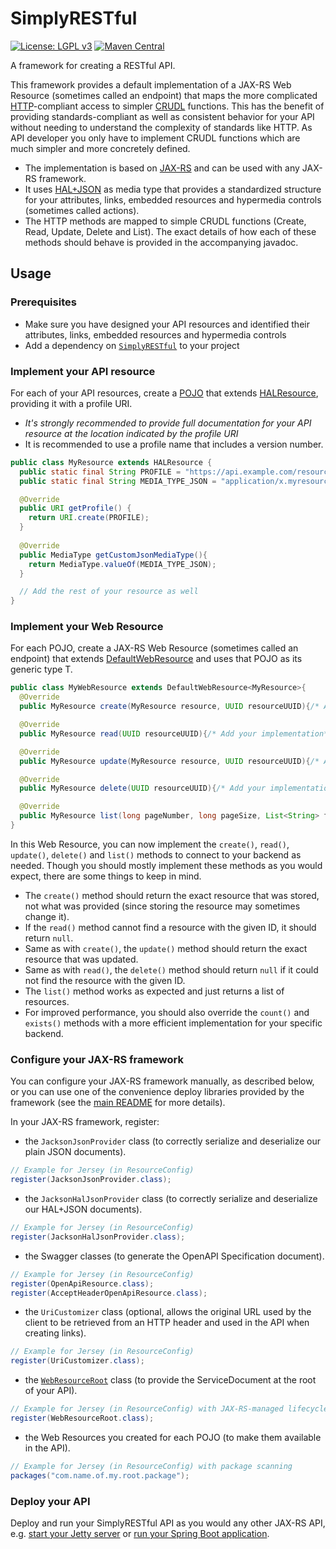# SimplyRESTful
[![License: LGPL v3](https://img.shields.io/badge/License-LGPL%20v3-blue.svg?style=plastic)](https://www.gnu.org/licenses/lgpl-3.0)
[![Maven Central](https://maven-badges.herokuapp.com/maven-central/com.github.arucard21.simplyrestful/SimplyRESTful/badge.svg?style=plastic)](https://maven-badges.herokuapp.com/maven-central/com.github.arucard21.simplyrestful/SimplyRESTful)

A framework for creating a RESTful API.

This framework provides a default implementation of a JAX-RS Web Resource (sometimes called an endpoint) that maps the more complicated [HTTP](https://tools.ietf.org/html/rfc7231)-compliant access to simpler [CRUDL](https://en.wikipedia.org/wiki/Create,_read,_update_and_delete) functions. This has the benefit of providing standards-compliant as well as consistent behavior for your API without needing to understand the complexity of standards like HTTP. As API developer you only have to implement CRUDL functions which are much simpler and more concretely defined.
* The implementation is based on [JAX-RS](https://jakarta.ee/specifications/restful-ws/) and can be used with any JAX-RS framework.
* It uses [HAL+JSON](https://tools.ietf.org/html/draft-kelly-json-hal-08) as media type that provides a standardized structure for your attributes, links, embedded resources and hypermedia controls (sometimes called actions).
* The HTTP methods are mapped to simple CRUDL functions (Create, Read, Update, Delete and List). The exact details of how each of these methods should behave is provided in the accompanying javadoc.

## Usage
### Prerequisites
* Make sure you have designed your API resources and identified their attributes, links, embedded resources and hypermedia controls
* Add a dependency on [`SimplyRESTful`](https://search.maven.org/artifact/com.github.arucard21.simplyrestful/SimplyRESTful/) to your project

### Implement your API resource
For each of your API resources, create a [POJO](https://en.wikipedia.org/wiki/Plain_old_Java_object) that extends [HALResource](/SimplyRESTful-resources/src/main/java/simplyrestful/api/framework/resources/HALResource.java), providing it with a profile URI.
* *It's strongly recommended to provide full documentation for your API resource at the location indicated by the profile URI*
* It is recommended to use a profile name that includes a version number.

```Java
public class MyResource extends HALResource {  
  public static final String PROFILE = "https://api.example.com/resources/my-resource/v1";
  public static final String MEDIA_TYPE_JSON = "application/x.myresource-v1+json";

  @Override
  public URI getProfile() {
    return URI.create(PROFILE);
  }
  
  @Override
  public MediaType getCustomJsonMediaType(){
  	return MediaType.valueOf(MEDIA_TYPE_JSON);
  }

  // Add the rest of your resource as well
}
```
### Implement your Web Resource
For each POJO, create a JAX-RS Web Resource (sometimes called an endpoint) that extends [DefaultWebResource](src/main/java/simplyrestful/api/framework/core/DefaultWebResource.java) and uses that POJO as its generic type T.

```Java
public class MyWebResource extends DefaultWebResource<MyResource>{
  @Override
  public MyResource create(MyResource resource, UUID resourceUUID){/* Add your implementation*/}

  @Override
  public MyResource read(UUID resourceUUID){/* Add your implementation*/}

  @Override
  public MyResource update(MyResource resource, UUID resourceUUID){/* Add your implementation*/}

  @Override
  public MyResource delete(UUID resourceUUID){/* Add your implementation*/}

  @Override
  public MyResource list(long pageNumber, long pageSize, List<String> fields, String query, List<SortOrder> sort){/* Add your implementation*/}
}
```
In this Web Resource, you can now implement the `create()`, `read()`, `update()`, `delete()` and `list()` methods to connect to your backend as needed. Though you should mostly implement these methods as you would expect, there are some things to keep in mind.
* The `create()` method should return the exact resource that was stored, not what was provided (since storing the resource may sometimes change it).
* If the `read()` method cannot find a resource with the given ID, it should return `null`.
* Same as with `create()`, the `update()` method should return the exact resource that was updated.
* Same as with `read()`, the `delete()` method should return `null` if it could not find the resource with the given ID.
* The `list()` method works as expected and just returns a list of resources.
* For improved performance, you should also override the `count()` and `exists()` methods with a more efficient implementation for your specific backend.

### Configure your JAX-RS framework
You can configure your JAX-RS framework manually, as described below, or you can use one of the convenience deploy libraries provided by the framework (see the [main README](/../..) for more details).

In your JAX-RS framework, register:
* the `JacksonJsonProvider` class (to correctly serialize and deserialize our plain JSON documents).
```Java
// Example for Jersey (in ResourceConfig)
register(JacksonJsonProvider.class);
```
* the `JacksonHalJsonProvider` class (to correctly serialize and deserialize our HAL+JSON documents).
```Java
// Example for Jersey (in ResourceConfig)
register(JacksonHalJsonProvider.class);
```
* the Swagger classes (to generate the OpenAPI Specification document).
```Java
// Example for Jersey (in ResourceConfig)
register(OpenApiResource.class);
register(AcceptHeaderOpenApiResource.class);
```
* the `UriCustomizer` class (optional, allows the original URL used by the client to be retrieved from an HTTP header and used in the API when creating links).
```Java
// Example for Jersey (in ResourceConfig)
register(UriCustomizer.class);
```
* the [`WebResourceRoot`](src/main/java/simplyrestful/api/framework/core/servicedocument/WebResourceRoot.java) class (to provide the ServiceDocument at the root of your API).
```Java
// Example for Jersey (in ResourceConfig) with JAX-RS-managed lifecycle
register(WebResourceRoot.class);
```
* the Web Resources you created for each POJO (to make them available in the API).
```Java
// Example for Jersey (in ResourceConfig) with package scanning
packages("com.name.of.my.root.package");
```

### Deploy your API
Deploy and run your SimplyRESTful API as you would any other JAX-RS API, e.g. [start your Jetty server](https://www.eclipse.org/jetty/documentation/current/startup.html) or [run your Spring Boot application](https://docs.spring.io/spring-boot/docs/current/reference/html/using-spring-boot.html#using-boot-running-your-application).
